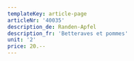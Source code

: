 ```yaml
---
templateKey: article-page
articleNr: '40035'
description_de: Randen-Apfel
description_fr: 'Betteraves et pommes'
unit: '2'
price: 20.--
---
```


